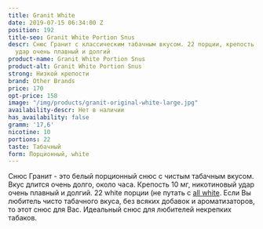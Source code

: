```yaml
---
title: Granit White
date: 2019-07-15 06:34:00 Z
position: 192
title-seo: Granit White Portion Snus
descr: Снюс Гранит с классическим табачным вкусом. 22 порции, крепость 10 мг. Никотиновый
  удар очень плавный и долгий
product-name: Granit White Portion Snus
product-alt: Granit White Portion Snus
strong: Низкой крепости
brand: Other Brands
price: 170
opt-price: 158
image: "/img/products/granit-original-white-large.jpg"
availability-descr: Нет в наличии
has_availability: false
gramm: '17,6'
nicotine: 10
portions: 22
taste: Табачный
form: Порционный, white
---
```


Снюс Гранит - это белый порционный снюс с чистым табачным вкусом.
Вкус длится очень долго, около часа.
Крепость 10 мг, никотиновый удар очень плавный и долгий. 22 white порции (не путать с [all white](/all-white-snus).
Если Вы любитель чисто табачного вкуса, без всяких добавок и ароматизаторов, то этот снюс для Вас.
Идеальный снюс для любителей некрепких табаков.